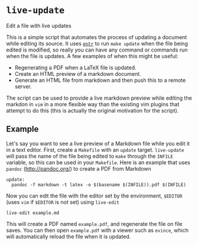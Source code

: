 # `live-update`

Edit a file with live updates

This is a simple script that automates the process of updating a document while editing its source.
It uses [`entr`](http://entrproject.org/) to run `make update` when the file being edited is modified, so
really you can have any command or commands run when the file is updates. A few examples of when this might be useful:

 - Regenerating a PDF when a LaTeX file is updated.
 - Create an HTML preview of a markdown document.
 - Generate an HTML file from markdown and then push this to a remote server.

The script can be used to provide a live markdown preview while editing the markdon in `vim` in a more flexible way than the
existing vim plugins that attempt to do this (this is actually the original motivation for the script).

## Example
Let's say you want to see a live preview of a Markdown file while you edit it in a text editor. First, create a `Makefile` with an `update`
target. `live-update` will pass the name of the file being edited to `make` through the `INFILE` variable, so this can be used in your `Makefile`.
Here is an example that uses `pandoc` (http://pandoc.org/) to create a PDF from Markdown

    update:
      pandoc -f markdown -t latex -o $(basename $(INFILE)).pdf $(INFILE)

Now you can edit the file with the editor set by the environment, `$EDITOR` (uses `vim` if `$EDITOR` is not set) using `live-edit`

    live-edit example.md

This will create a PDF named `example.pdf`, and regenerate the file on file saves. You can then open `example.pdf` with a viewer such as `evince`, which
will automatically reload the file when it is updated.
